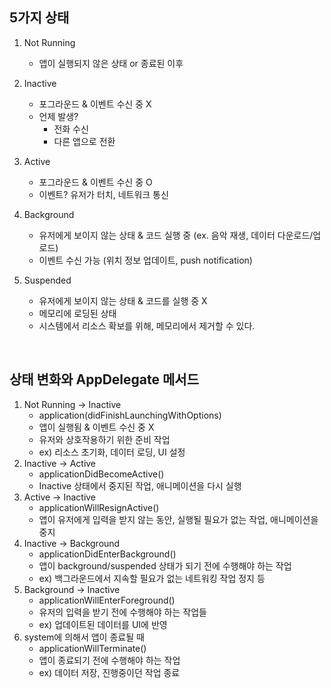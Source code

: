 ## 5가지 상태
1. Not Running
    - 앱이 실행되지 않은 상태 or 종료된 이후 
2. Inactive
    - 포그라운드 & 이벤트 수신 중 X
    - 언제 발생?
      - 전화 수신
      - 다른 앱으로 전환
3. Active
   - 포그라운드 & 이벤트 수신 중 O 
   - 이벤트? 유저가 터치, 네트워크 통신
4. Background
   - 유저에게 보이지 않는 상태 & 코드 실행 중 (ex. 음악 재생, 데이터 다운로드/업로드)
   - 이벤트 수신 가능 (위치 정보 업데이트, push notification)
   
5. Suspended
    - 유저에게 보이지 않는 상태 & 코드를 실행 중 X
    - 메모리에 로딩된 상태
    - 시스템에서 리소스 확보를 위해, 메모리에서 제거할 수 있다.

<br/>

## 상태 변화와 AppDelegate 메서드
1. Not Running -> Inactive
   - application(didFinishLaunchingWithOptions)
   - 앱이 실행됨 & 이벤트 수신 중 X
   - 유저와 상호작용하기 위한 준비 작업
   - ex) 리소스 초기화, 데이터 로딩, UI 설정
2. Inactive -> Active
   -  applicationDidBecomeActive()
   -  Inactive 상태에서 중지된 작업, 애니메이션을 다시 실행
3. Active -> Inactive
    - applicationWillResignActive()
    - 앱이 유저에게 입력을 받지 않는 동안, 실행될 필요가 없는 작업, 애니메이션을 중지
4. Inactive -> Background
   - applicationDidEnterBackground()
   - 앱이 background/suspended 상태가 되기 전에 수행해야 하는 작업 
   - ex) 백그라운드에서 지속할 필요가 없는 네트워킹 작업 정지 등
5. Background -> Inactive
   - applicationWillEnterForeground()
   - 유저의 입력을 받기 전에 수행해야 하는 작업들
   - ex) 업데이트된 데이터를 UI에 반영
6. system에 의해서 앱이 종료될 때
    - applicationWillTerminate()
    - 앱이 종료되기 전에 수행해야 하는 작업
    - ex) 데이터 저장, 진행중이던 작업 종료
   